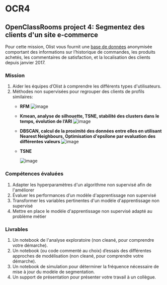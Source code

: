 # OCR4
## OpenClassRooms project 4: Segmentez des clients d'un site e-commerce
Pour cette mission, Olist vous fournit une [base de données](https://www.kaggle.com/olistbr/brazilian-ecommerce) anonymisée comportant des informations sur l’historique de commandes, les produits achetés, les commentaires de satisfaction, et la localisation des clients depuis janvier 2017.

### Mission 
  1. Aider les équipes d’Olist à comprendre les différents types d'utilisateurs.
  2. Méthodes non supervisées pour regrouper des clients de profils similaires:
      - **RFM**
    ![image](https://github.com/SebastianSosa/OCR4/assets/22368172/e366e903-a753-4e64-b19f-709e84e404f6)

      - **Kmean, analyse de silhouette, TSNE,  stabilité des clusters dans le temps, évolution de l’ARI**
        ![image](https://github.com/SebastianSosa/OCR4/assets/22368172/b0804247-e9ed-4884-86d8-739654e92f95)
        
      -  **DBSCAN, calcul de la proximité des données entre elles en utilisant Nearest Neighbours, Optimisation d'epsilone par evaluation des différentes valeurs**
        ![image](https://github.com/SebastianSosa/OCR4/assets/22368172/1f3ee638-e452-4146-824f-be2f7668edac)

      - **TSNE**
        
        ![image](https://github.com/SebastianSosa/OCR4/assets/22368172/c82b5075-be16-44e6-b4eb-567e26b38213)






### Compétences évaluées
  1. Adapter les hyperparamètres d'un algorithme non supervisé afin de l'améliorer
  2. Évaluer les performances d’un modèle d'apprentissage non supervisé
  3. Transformer les variables pertinentes d'un modèle d'apprentissage non supervisé
  4. Mettre en place le modèle d'apprentissage non supervisé adapté au problème métier

### Livrables 
  1.  Un notebook de l'analyse exploratoire (non cleané, pour comprendre votre démarche).
  2.  Un notebook (ou code commenté au choix) d’essais des différentes approches de modélisation (non cleané, pour comprendre votre démarche).
  3.  Un notebook de simulation pour déterminer la fréquence nécessaire de mise à jour du modèle de segmentation.
  4.  Un support de présentation pour présenter votre travail à un collègue.
